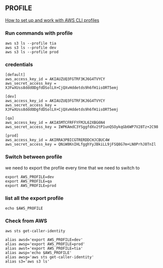 ## PROFILE 

[How to set up and work with AWS CLI profiles](https://www.youtube.com/watch?v=ptbxhz7TWmE)

### Run commands with profile
```
aws s3 ls --profile tia
aws s3 ls --profile dev
aws s3 ls --profile prod
```

### credentials
```
[default]
aws_access_key_id = AKIAUZUQ3FGTRF3KJ6G4TVYCY
aws_secret_access_key = XJFwXUss8dddODgfdDSolLX+CjQXvHddetds9h6fH1isORT5emj

[dev]
aws_access_key_id = AKIAUZUQ3FGTRF3KJ6G4TVYCY
aws_secret_access_key = XJFwXUss8dddODgfdDSolLX+CjQXvHddetds9h6fH1isORT5emj

[qa]
aws_access_key_id = AKIA5MTCFRFFYFMJL62XBG6N4
aws_secret_access_key = IWPKAmdC3YSggfdXv2tP1unQSOykqGb6WP7V28Tz+2C98 

[prod]
aws_access_key_id = AKIRRA3PBICGTRERDDCHJCBUC4W
aws_secret_access_key = QNiW8KnIHLfgghYyJBkiLL9jFSQ8G7m+LN0PrhJ8TnIl
```

### Switch between profile
we need to export the profile every time that we need to switch to 
```
export AWS_PROFILE=dev
export AWS_PROFILE=qa
export AWS_PROFILE=prod
```

### list all the export profile
```
echo $AWS_PROFILE
```

### Check from AWS
```
aws sts get-caller-identity

alias awsd='export AWS_PROFILE=dev'
alias awsp='export AWS_PROFILE=prod'
alias awst='export AWS_PROFILE=tia'
alias awsp='echo $AWS_PROFILE'
alias awsg='aws sts get-caller-identity'
alias s3='aws s3 ls'
```